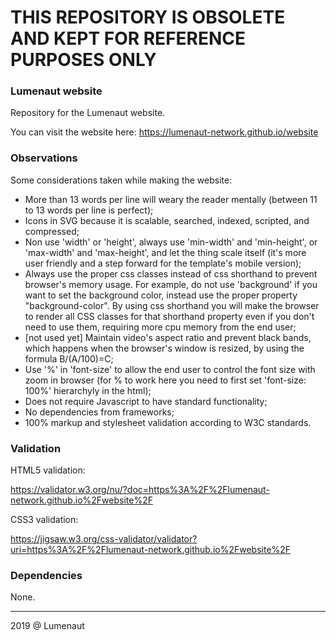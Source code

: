 # THIS REPOSITORY IS OBSOLETE AND KEPT FOR REFERENCE PURPOSES ONLY

### Lumenaut website

Repository for the Lumenaut website.

You can visit the website here: https://lumenaut-network.github.io/website

### Observations

Some considerations taken while making the website:

- More than 13 words per line will weary the reader mentally (between 11 to 13 words per line is perfect);
- Icons in SVG because it is scalable, searched, indexed, scripted, and compressed;
- Non use 'width' or 'height', always use 'min-width' and 'min-height', or 'max-width' and 'max-height', and let the thing scale itself (it's more user friendly and a step forward for the template's mobile version);
- Always use the proper css classes instead of css shorthand to prevent browser's memory usage. For example, do not use 'background' if you want to set the background color, instead use the proper property "background-color". By using css shorthand you will make the browser to render all CSS classes for that shorthand property even if you don't need to use them, requiring more cpu memory from the end user;
- [not used yet] Maintain video's aspect ratio and prevent black bands, which happens when the browser's window is resized, by using the formula B/(A/100)=C;
- Use '%' in 'font-size' to allow the end user to control the font size with zoom in browser (for % to work here you need to first set 'font-size: 100%' hierarchyly in the html);
- Does not require Javascript to have standard functionality;
- No dependencies from frameworks;
- 100% markup and stylesheet validation according to W3C standards.

### Validation

HTML5 validation:

https://validator.w3.org/nu/?doc=https%3A%2F%2Flumenaut-network.github.io%2Fwebsite%2F

CSS3 validation:

https://jigsaw.w3.org/css-validator/validator?uri=https%3A%2F%2Flumenaut-network.github.io%2Fwebsite%2F

### Dependencies

None.

_________________________

2019 @ Lumenaut
